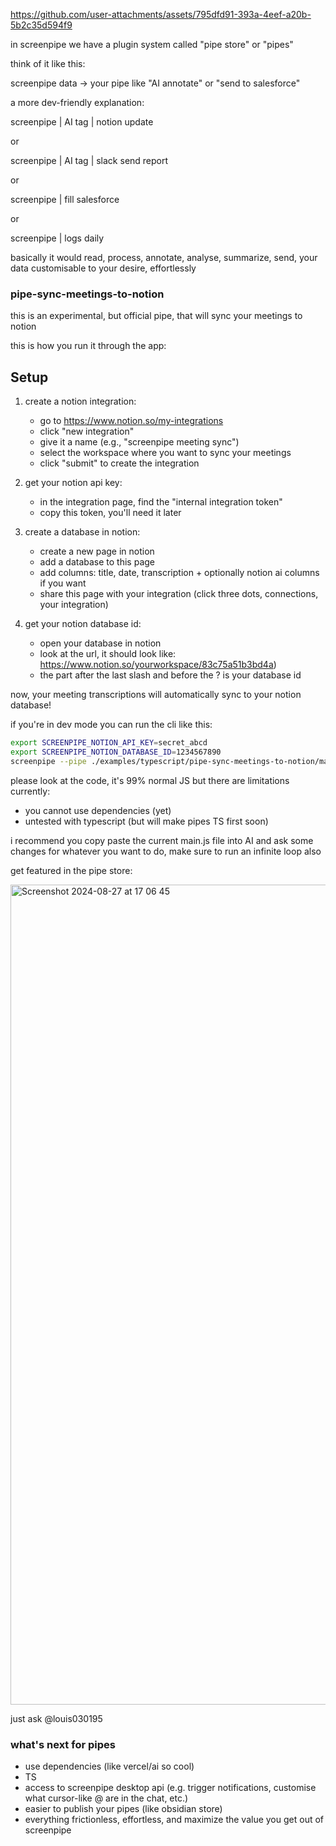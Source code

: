
https://github.com/user-attachments/assets/795dfd91-393a-4eef-a20b-5b2c35d594f9

in screenpipe we have a plugin system called "pipe store" or "pipes"

think of it like this:

screenpipe data -> your pipe like "AI annotate" or "send to salesforce"

a more dev-friendly explanation:

screenpipe | AI tag | notion update

or 

screenpipe | AI tag | slack send report

or 

screenpipe | fill salesforce

or 

screenpipe | logs daily

basically it would read, process, annotate, analyse, summarize, send, your data customisable to your desire, effortlessly

### pipe-sync-meetings-to-notion

this is an experimental, but official pipe, that will sync your meetings to notion

this is how you run it through the app:


## Setup

1. create a notion integration:
   - go to https://www.notion.so/my-integrations
   - click "new integration"
   - give it a name (e.g., "screenpipe meeting sync")
   - select the workspace where you want to sync your meetings
   - click "submit" to create the integration

2. get your notion api key:
   - in the integration page, find the "internal integration token"
   - copy this token, you'll need it later

3. create a database in notion:
   - create a new page in notion
   - add a database to this page
   - add columns: title, date, transcription + optionally notion ai columns if you want
   - share this page with your integration (click three dots, connections, your integration)

4. get your notion database id:
   - open your database in notion
   - look at the url, it should look like: https://www.notion.so/yourworkspace/83c75a51b3bd4a)
   - the part after the last slash and before the ? is your database id

now, your meeting transcriptions will automatically sync to your notion database!


if you're in dev mode you can run the cli like this:

```bash
export SCREENPIPE_NOTION_API_KEY=secret_abcd
export SCREENPIPE_NOTION_DATABASE_ID=1234567890
screenpipe --pipe ./examples/typescript/pipe-sync-meetings-to-notion/main.js
```

please look at the code, it's 99% normal JS but there are limitations currently:
- you cannot use dependencies (yet)
- untested with typescript (but will make pipes TS first soon)

i recommend you copy paste the current main.js file into AI and ask some changes for whatever you want to do, make sure to run an infinite loop also

get featured in the pipe store:

<img width="1312" alt="Screenshot 2024-08-27 at 17 06 45" src="https://github.com/user-attachments/assets/b6856bf4-2cfd-4888-be11-ee7baae6b84b">

just ask @louis030195

### what's next for pipes

- use dependencies (like vercel/ai so cool)
- TS
- access to screenpipe desktop api (e.g. trigger notifications, customise what cursor-like @ are in the chat, etc.)
- easier to publish your pipes (like obsidian store)
- everything frictionless, effortless, and maximize the value you get out of screenpipe

